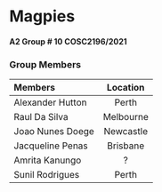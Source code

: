 # Magpies
#### A2 Group # 10 COSC2196/2021
### Group Members

| Members          |Location |
|:-----------------|:-------:|
|Alexander Hutton  |Perth    |
|Raul Da Silva     |Melbourne|
|Joao Nunes Doege  |Newcastle|
|Jacqueline Penas  |Brisbane |
|Amrita Kanungo    |?        |
|Sunil Rodrigues   |Perth    |
